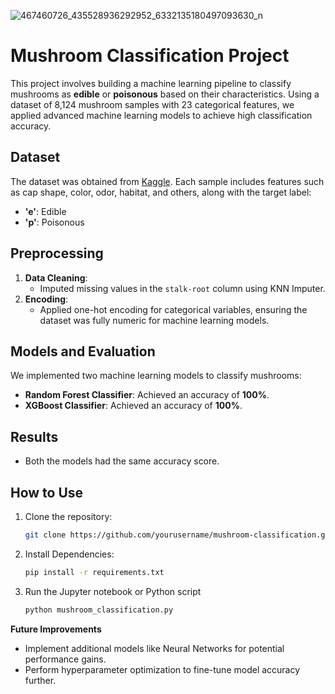 ![467460726_435528936292952_6332135180497093630_n](https://github.com/user-attachments/assets/21e7ddbe-a606-4870-8766-cc72a4ecaef9)


# Mushroom Classification Project  

This project involves building a machine learning pipeline to classify mushrooms as **edible** or **poisonous** based on their characteristics. Using a dataset of 8,124 mushroom samples with 23 categorical features, we applied advanced machine learning models to achieve high classification accuracy.  

## Dataset  
The dataset was obtained from [Kaggle](https://www.kaggle.com/datasets/uciml/mushroom-classification/data). Each sample includes features such as cap shape, color, odor, habitat, and others, along with the target label:  
- **'e'**: Edible  
- **'p'**: Poisonous  

## Preprocessing  
1. **Data Cleaning**:  
   - Imputed missing values in the `stalk-root` column using KNN Imputer.  
2. **Encoding**:  
   - Applied one-hot encoding for categorical variables, ensuring the dataset was fully numeric for machine learning models.  

## Models and Evaluation  
We implemented two machine learning models to classify mushrooms:  
- **Random Forest Classifier**: Achieved an accuracy of **100%**.  
- **XGBoost Classifier**: Achieved an accuracy of **100%**.  

## Results  
- Both the models had the same accuracy score.

## How to Use  
1. Clone the repository:  
   ```bash  
   git clone https://github.com/yourusername/mushroom-classification.git
2. Install Dependencies:
   ```bash
   pip install -r requirements.txt  
3. Run the Jupyter notebook or Python script
   ```bash
   python mushroom_classification.py

**Future Improvements**
- Implement additional models like Neural Networks for potential performance gains.
- Perform hyperparameter optimization to fine-tune model accuracy further.



